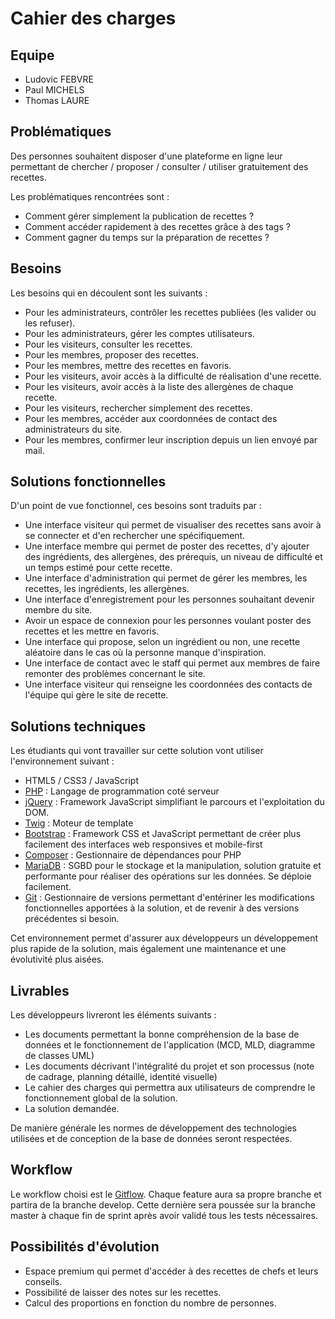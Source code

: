 # Cahier des charges


## Equipe

* Ludovic FEBVRE
* Paul MICHELS
* Thomas LAURE


## Problématiques

Des personnes souhaitent disposer d'une plateforme en ligne leur permettant de chercher / proposer / consulter / utiliser gratuitement des recettes.

Les problématiques rencontrées sont :

* Comment gérer simplement la publication de recettes ?
* Comment accéder rapidement à des recettes grâce à des tags ?
* Comment gagner du temps sur la préparation de recettes ?


## Besoins

Les besoins qui en découlent sont les suivants :
* Pour les administrateurs, contrôler les recettes publiées (les valider ou les refuser).
* Pour les administrateurs, gérer les comptes utilisateurs.
* Pour les visiteurs, consulter les recettes.
* Pour les membres, proposer des recettes.
* Pour les membres, mettre des recettes en favoris.
* Pour les visiteurs, avoir accès à la difficulté de réalisation d'une recette.
* Pour les visiteurs, avoir accès à la liste des allergènes de chaque recette.
* Pour les visiteurs, rechercher simplement des recettes.
* Pour les membres, accéder aux coordonnées de contact des administrateurs du site.
* Pour les membres, confirmer leur inscription depuis un lien envoyé par mail.


## Solutions fonctionnelles

D'un point de vue fonctionnel, ces besoins sont traduits par :
* Une interface visiteur qui permet de visualiser des recettes sans avoir à se connecter et d'en rechercher une spécifiquement.
* Une interface membre qui permet de poster des recettes, d'y ajouter des ingrédients, des allergènes, des prérequis, un niveau de difficulté et un temps estimé pour cette recette.
* Une interface d'administration qui permet de gérer les membres, les recettes, les ingrédients, les allergènes.
* Une interface d'enregistrement pour les personnes souhaitant devenir membre du site.
* Avoir un espace de connexion pour les personnes voulant poster des recettes et les mettre en favoris.
* Une interface qui propose, selon un ingrédient ou non, une recette aléatoire dans le cas où la personne manque d'inspiration.
* Une interface de contact avec le staff qui permet aux membres de faire remonter des problèmes concernant le site.
* Une interface visiteur qui renseigne les coordonnées des contacts de l'équipe qui gère le site de recette.


## Solutions techniques

Les étudiants qui vont travailler sur cette solution vont utiliser l'environnement suivant :
* HTML5 / CSS3 / JavaScript
* [PHP](https://www.php.net/) : Langage de programmation coté serveur
* [jQuery](https://jquery.com/) : Framework JavaScript simplifiant le parcours et l'exploitation du DOM.
* [Twig](https://twig.symfony.com/doc/2.x/) : Moteur de template
* [Bootstrap](https://getbootstrap.com/) : Framework CSS et JavaScript permettant de créer plus facilement des interfaces web responsives et mobile-first
* [Composer](https://getcomposer.org/) : Gestionnaire de dépendances pour PHP
* [MariaDB](https://mariadb.org/) : SGBD pour le stockage et la manipulation, solution gratuite et performante pour réaliser des opérations sur les données. Se déploie facilement.
* [Git](https://git-scm.com/) : Gestionnaire de versions permettant d'entériner les modifications fonctionnelles apportées à la solution, et de revenir à des versions précédentes si besoin.

Cet environnement permet d'assurer aux développeurs un développement plus rapide de la solution, mais également une maintenance et une évolutivité plus aisées.


## Livrables

Les développeurs livreront les éléments suivants :
* Les documents permettant la bonne compréhension de la base de données et le fonctionnement de l'application (MCD, MLD, diagramme de classes UML)
* Les documents décrivant l'intégralité du projet et son processus (note de cadrage, planning détaillé, identité visuelle)
* Le cahier des charges qui permettra aux utilisateurs de comprendre le fonctionnement global de la solution.
* La solution demandée.

De manière générale les normes de développement des technologies utilisées et de conception de la base de données seront respectées.


## Workflow

Le workflow choisi est le [Gitflow](https://buddy.works/blog/5-types-of-git-workflows#gitflow). Chaque feature aura sa propre branche et partira de la branche develop. Cette dernière sera poussée sur la branche master à chaque fin de sprint après avoir validé tous les tests nécessaires.

## Possibilités d'évolution
* Espace premium qui permet d'accéder à des recettes de chefs et leurs conseils.
* Possibilité de laisser des notes sur les recettes.
* Calcul des proportions en fonction du nombre de personnes.
